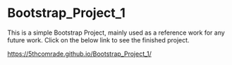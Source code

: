 # Bootstrap_Project_1
This is a simple Bootstrap Project, mainly used as a reference work for any future work.
Click on the below link to see the finished project.

https://5thcomrade.github.io/Bootstrap_Project_1/
